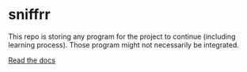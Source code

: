 # sniffrr

This repo is storing any program for the project to continue (including learning process). Those program might not necessarily be integrated.

[Read the docs](https://docs.google.com/document/d/18hRJtzPNbdbdG6hcYwAB81uORbHmQXsep5LHddbixRM/edit?usp=sharing)
